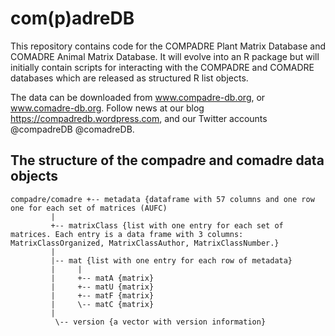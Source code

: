 com(p)adreDB
==========

This repository contains code for the COMPADRE Plant Matrix Database and COMADRE Animal Matrix Database.
It will evolve into an R package but will initially contain scripts for interacting with the COMPADRE and COMADRE databases which are released as structured R list objects.

The data can be downloaded from www.compadre-db.org, or www.comadre-db.org.
Follow news at our blog https://compadredb.wordpress.com, and our Twitter accounts @compadreDB @comadreDB.


The structure of the compadre and comadre data objects
-----------------------------------------
    compadre/comadre +-- metadata {dataframe with 57 columns and one row one for each set of matrices (AUFC)
             |
             +-- matrixClass {list with one entry for each set of matrices. Each entry is a data frame with 3 columns: MatrixClassOrganized, MatrixClassAuthor, MatrixClassNumber.}
             |
             |-- mat {list with one entry for each row of metadata}
             |     |
             |     +-- matA {matrix}
             |     +-- matU {matrix}
             |     +-- matF {matrix}
             |     \-- matC {matrix}
             |
              \-- version {a vector with version information}


